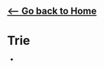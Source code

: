 ## [<-- Go back to Home](https://thecoducer.github.io/GeeksForGeeks_DSA_Course_Solutions/)
# Trie
- 
